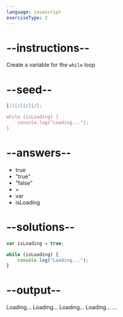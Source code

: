 ```yaml
---
language: javascript
exerciseType: 2
---
```


# --instructions--

Create a variable for the `while` loop

# --seed--

```javascript
[/][/][/][/];

while (isLoading) {
    console.log("Loading...");
}
```

# --answers--

- true
- "true"
- "false"
-  = 
- var 
- isLoading

# --solutions--

```javascript
var isLoading = true;

while (isLoading) {
    console.log("Loading...");
}
```

# --output--

Loading...
Loading...
Loading...
Loading...
...
